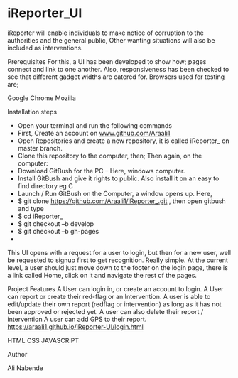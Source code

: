 # iReporter_UI

iReporter will enable individuals to make notice of corruption to the authorities and the general public, Other wanting situations will also be included as interventions.

Prerequisites
For this, a UI has been developed to show how; pages connect and link to one another. Also, responsiveness has been checked to see that different gadget widths are catered for. Browsers used for testing are;

Google Chrome
Mozilla

Installation steps 
-	Open your terminal and run the following commands
-	First, Create an account on www.github.com/Araali1
-	Open Repositories and create a new repository, it is called iReporter_ on master branch.
-	Clone this repository to the computer, then;
Then again, on the computer:
-	Download GitBush for the PC – Here, windows computer.
-	Install GitBush and give it rights to public. Also install it on an easy to find directory eg C
-	Launch / Run GitBush on the Computer, a window opens up. Here,
-	$   git clone https://github.com/Araali1/iReporter_.git , then open gitbush and type
-	$  cd iReporter_
-	$  git checkout –b develop
-	$ git checkout –b gh-pages
-	
This UI opens with a request for a user to login, but then for a new user, well be requested to signup first to get recognition. Really simple.  At the current level, a user should just move down to the footer on the login page, there is a link called Home, click on it and navigate the rest of the pages.

Project Features
A User can login in, or create an account to login.
A User can report or create their red-flag or an Intervention.
A user is able to edit/update their own report (redflag or intervention) as long as it has not been approved or rejected yet.
A user can also delete their report / intervention
A user can add GPS to their report.
https://araali1.github.io/iReporter-UI/login.html

HTML
CSS
JAVASCRIPT

Author

Ali Nabende
